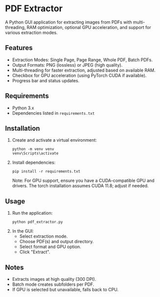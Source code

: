 # PDF Extractor

A Python GUI application for extracting images from PDFs with multi-threading, RAM optimization, optional GPU acceleration, and support for various extraction modes.

## Features
- Extraction Modes: Single Page, Page Range, Whole PDF, Batch PDFs.
- Output Formats: PNG (lossless) or JPEG (high quality).
- Multi-threading for faster extraction, adjusted based on available RAM.
- Checkbox for GPU acceleration (using PyTorch CUDA if available).
- Progress bar and status updates.

## Requirements
- Python 3.x
- Dependencies listed in `requirements.txt`

## Installation
1. Create and activate a virtual environment:
   ```
   python -m venv venv
   venv\Scripts\activate
   ```
2. Install dependencies:
   ```
   pip install -r requirements.txt
   ```
   Note: For GPU support, ensure you have a CUDA-compatible GPU and drivers. The torch installation assumes CUDA 11.8; adjust if needed.

## Usage
1. Run the application:
   ```
   python pdf_extractor.py
   ```
2. In the GUI:
   - Select extraction mode.
   - Choose PDF(s) and output directory.
   - Select format and GPU option.
   - Click "Extract".

## Notes
- Extracts images at high quality (300 DPI).
- Batch mode creates subfolders per PDF.
- If GPU is selected but unavailable, falls back to CPU. 